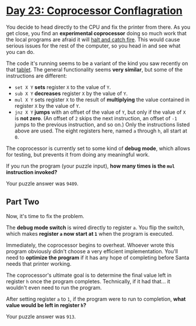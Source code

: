 # [Day 23: Coprocessor Conflagration](https://adventofcode.com/2017/day/23)

You decide to head directly to the CPU and fix the printer from there. As you get close, you find an **experimental coprocessor** doing so much work that the local programs are afraid it will [halt and catch fire](https://en.wikipedia.org/wiki/Halt_and_Catch_Fire). This would cause serious issues for the rest of the computer, so you head in and see what you can do.

The code it's running seems to be a variant of the kind you saw recently on that [tablet](https://adventofcode.com/2017/day/18). The general functionality seems **very similar**, but some of the instructions are different:

* `set X Y` **sets** register `X` to the value of `Y`.
* `sub X Y` **decreases** register `X` by the value of `Y`.
* `mul X Y` sets register `X` to the result of **multiplying** the value contained in register `X` by the value of `Y`.
* `jnz X Y` **jumps** with an offset of the value of `Y`, but only if the value of `X` is **not zero**. (An offset of `2` skips the next instruction, an offset of `-1` jumps to the previous instruction, and so on.)
Only the instructions listed above are used. The eight registers here, named `a` through `h`, all start at `0`.

The coprocessor is currently set to some kind of **debug mode**, which allows for testing, but prevents it from doing any meaningful work.

If you run the program (your puzzle input), **how many times is the `mul` instruction invoked?**

Your puzzle answer was `9409`.

## Part Two

Now, it's time to fix the problem.

The **debug mode switch** is wired directly to register `a`. You flip the switch, which makes **register `a` now start at `1`** when the program is executed.

Immediately, the coprocessor begins to overheat. Whoever wrote this program obviously didn't choose a very efficient implementation. You'll need to **optimize the program** if it has any hope of completing before Santa needs that printer working.

The coprocessor's ultimate goal is to determine the final value left in register `h` once the program completes. Technically, if it had that... it wouldn't even need to run the program.

After setting register `a` to `1`, if the program were to run to completion, **what value would be left in register `h`?**

Your puzzle answer was `913`.
